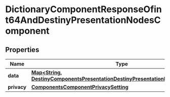 
# DictionaryComponentResponseOfint64AndDestinyPresentationNodesComponent

## Properties
Name | Type | Description | Notes
------------ | ------------- | ------------- | -------------
**data** | [**Map&lt;String, DestinyComponentsPresentationDestinyPresentationNodesComponent&gt;**](DestinyComponentsPresentationDestinyPresentationNodesComponent.md) |  |  [optional]
**privacy** | [**ComponentsComponentPrivacySetting**](ComponentsComponentPrivacySetting.md) |  |  [optional]



